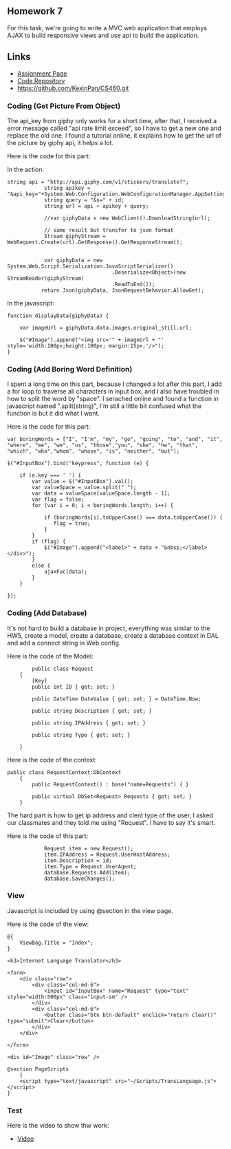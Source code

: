 ## Homework 7

For this task, we're going to write a MVC web application that employs AJAX to build responsive views and use api to build the application.

## Links

* [Assignment Page](http://www.wou.edu/~morses/classes/cs46x/assignments/HW7_1819.html)
* [Code Repository](https://github.com/KexinPan/CS460/tree/master/HW7)
* https://github.com/KexinPan/CS460.git

### Coding (Get Picture From Object)

The api_key from giphy only works for a short time, after that, I received a error message called "api rate limit exceed", so I have to get a new one and replace the old one. I found a tutorial online, it explains how to get the url of the picture by giphy api, it helps a lot.

Here is the code for this part:

In the action:
```
string api = "http://api.giphy.com/v1/stickers/translate?";
            string apikey = "&api_key="+System.Web.Configuration.WebConfigurationManager.AppSettings["CS460ApiKey"];
            string query = "&s=" + id;
            string url = api + apikey + query;

            //var giphyData = new WebClient().DownloadString(url);

            // same result but transfer to json format
            Stream giphyStream = WebRequest.Create(url).GetResponse().GetResponseStream();

            
            var giphyData = new System.Web.Script.Serialization.JavaScriptSerializer()
                                  .Deserialize<Object>(new StreamReader(giphyStream)
                                  .ReadToEnd());
           return Json(giphyData, JsonRequestBehavior.AllowGet);
```

In the javascript:

```
function displayData(giphyData) {

    var imageUrl = giphyData.data.images.original_still.url;

    $("#Image").append("<img src='" + imageUrl + "' style='width:100px;height:100px; margin:15px;'/>");
}

```

### Coding (Add Boring Word Definition)

I spent a long time on this part, because I changed a lot after this part, I add a for loop to traverse all characters in input box, and I also have troubled in how to split the word by "space". I serached online and found a function in javascript named ".split(string)", I'm still a little bit confused what the function is but it did what I want.

Here is the code for this part:

```
var boringWords = ["I", "I'm", "my", "go", "going", "to", "and", "it", "where", "me", "we", "us", "those","you", "she", "he", "that", "which", "who","whom", "whose", "is", "neither", "but"];

$("#InputBox").bind("keypress", function (e) {

    if (e.key === ' ') {
        var value = $("#InputBox").val();
        var valueSpace = value.split(" ");
        var data = valueSpace[valueSpace.length - 1];
        var flag = false;
        for (var i = 0; i < boringWords.length; i++) {

            if (boringWords[i].toUpperCase() === data.toUpperCase()) {
               flag = true;
            }
        }
        if (flag) {
            $("#Image").append("<label>" + data + "&nbsp;</label></div>");
        }
        else {
            ajaxFuc(data);
        }
    }

});
```
### Coding (Add Database)

It's not hard to build a database in project, everything was similar to the HW5, create a model, create a database, create a database context in DAL and add a connect string in Web.config.

Here is the code of the Model:
```
        public class Request
    {
        [Key]
        public int ID { get; set; }

        public DateTime DateValue { get; set; } = DateTime.Now;

        public string Description { get; set; }

        public string IPAddress { get; set; }

        public string Type { get; set; }

    }
```
Here is the code of the context:

```
public class RequestContext:DbContext
    {
        public RequestContext() : base("name=Requests") { }

        public virtual DbSet<Request> Requests { get; set; }
    }
```
The hard part is how to get ip address and clent type of the user, I asked our classmates and they told me using "Request". I have to say it's smart.

Here is the code of this part:

```
            Request item = new Request();
            item.IPAddress = Request.UserHostAddress;
            item.Description = id;
            item.Type = Request.UserAgent;
            database.Requests.Add(item);
            database.SaveChanges();
```
### View
Javascript is included by using @section in the view page.

Here is the code of the view:
```
@{
    ViewBag.Title = "Index";
}

<h3>Internet Language Translator</h3>

<form>
    <div class="row">
        <div class="col-md-6">
            <input id="InputBox" name="Request" type="text" style="width:500px" class="input-sm" />
        </div>
        <div class="col-md-6">
            <button class="btn btn-default" onclick="return clear()" type="submit">Clear</button>
        </div>
    </div>
    
</form>

<div id="Image" class="row" />

@section PageScripts
    {
    <script type="text/javascript" src="~/Scripts/TransLanguage.js"></script>
}
```

### Test

Here is the video to show thw work:

* [Video](https://youtu.be/FxQ_sywFzzU)

